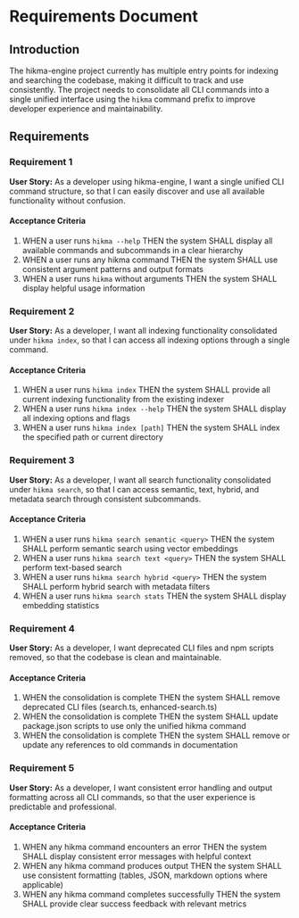 # Requirements Document

## Introduction

The hikma-engine project currently has multiple entry points for indexing and searching the codebase, making it difficult to track and use consistently. The project needs to consolidate all CLI commands into a single unified interface using the `hikma` command prefix to improve developer experience and maintainability.

## Requirements

### Requirement 1

**User Story:** As a developer using hikma-engine, I want a single unified CLI command structure, so that I can easily discover and use all available functionality without confusion.

#### Acceptance Criteria

1. WHEN a user runs `hikma --help` THEN the system SHALL display all available commands and subcommands in a clear hierarchy
2. WHEN a user runs any hikma command THEN the system SHALL use consistent argument patterns and output formats
3. WHEN a user runs `hikma` without arguments THEN the system SHALL display helpful usage information

### Requirement 2

**User Story:** As a developer, I want all indexing functionality consolidated under `hikma index`, so that I can access all indexing options through a single command.

#### Acceptance Criteria

1. WHEN a user runs `hikma index` THEN the system SHALL provide all current indexing functionality from the existing indexer
2. WHEN a user runs `hikma index --help` THEN the system SHALL display all indexing options and flags
3. WHEN a user runs `hikma index [path]` THEN the system SHALL index the specified path or current directory

### Requirement 3

**User Story:** As a developer, I want all search functionality consolidated under `hikma search`, so that I can access semantic, text, hybrid, and metadata search through consistent subcommands.

#### Acceptance Criteria

1. WHEN a user runs `hikma search semantic <query>` THEN the system SHALL perform semantic search using vector embeddings
2. WHEN a user runs `hikma search text <query>` THEN the system SHALL perform text-based search
3. WHEN a user runs `hikma search hybrid <query>` THEN the system SHALL perform hybrid search with metadata filters
4. WHEN a user runs `hikma search stats` THEN the system SHALL display embedding statistics

### Requirement 4

**User Story:** As a developer, I want deprecated CLI files and npm scripts removed, so that the codebase is clean and maintainable.

#### Acceptance Criteria

1. WHEN the consolidation is complete THEN the system SHALL remove deprecated CLI files (search.ts, enhanced-search.ts)
2. WHEN the consolidation is complete THEN the system SHALL update package.json scripts to use only the unified hikma command
3. WHEN the consolidation is complete THEN the system SHALL remove or update any references to old commands in documentation

### Requirement 5

**User Story:** As a developer, I want consistent error handling and output formatting across all CLI commands, so that the user experience is predictable and professional.

#### Acceptance Criteria

1. WHEN any hikma command encounters an error THEN the system SHALL display consistent error messages with helpful context
2. WHEN any hikma command produces output THEN the system SHALL use consistent formatting (tables, JSON, markdown options where applicable)
3. WHEN any hikma command completes successfully THEN the system SHALL provide clear success feedback with relevant metrics
